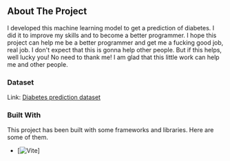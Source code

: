 <a name="readme-top"></a>

## About The Project

I developed this machine learning model to get a prediction of diabetes. I did it to improve my skills and to become a better programmer. I hope this project can help me be a better programmer and get me a fucking good job, real job. I don't expect that this is gonna help other people. But if this helps, well lucky you! No need to thank me! I am glad that this little work can help me and other people.

### Dataset

Link: <a href="https://www.kaggle.com/datasets/iammustafatz/diabetes-prediction-dataset/data">Diabetes prediction dataset</a>

### Built With

This project has been built with some frameworks and libraries. Here are some of them.

- [![Vite](https://img.shields.io/badge/-Vite-646CFF?logo=vite&style=for-the-badge)]
